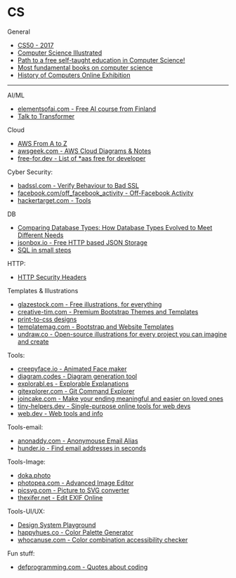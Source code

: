 # CS

General
- [CS50 - 2017](https://www.youtube.com/watch?v=y62zj9ozPOM&list=PLhQjrBD2T3828ZVcVzEIhsHVgjANGZveu)
- [Computer Science Illustrated](http://csillustrated.berkeley.edu/)
- [Path to a free self-taught education in Computer Science!](https://github.com/ossu/computer-science)
- [Most fundamental books on computer science](https://news.ycombinator.com/item?id=21311302)
- [History of Computers Online Exhibition](http://cs-exhibitions.uni-klu.ac.at/index.php?id=320)

---

AI/ML
- [elementsofai.com - Free AI course from Finland](https://www.elementsofai.com/)
- [Talk to Transformer](https://talktotransformer.com/)


Cloud
- [AWS From A to Z](http://www.helenanderson.co.nz/aws-a-z/)
- [awsgeek.com - AWS Cloud Diagrams & Notes](https://www.awsgeek.com/)
- [free-for.dev - List of *aas free for developer](https://free-for.dev/#/?id=ci-cd)


Cyber Security:
- [badssl.com - Verify Behaviour to Bad SSL](https://badssl.com/)
- [facebook.com/off_facebook_activity - Off-Facebook Activity](https://www.facebook.com/off_facebook_activity/)
- [hackertarget.com - Tools](https://hackertarget.com/find-dns-host-records/)

DB
- [Comparing Database Types: How Database Types Evolved to Meet Different Needs](https://www.prisma.io/blog/comparison-of-database-models-1iz9u29nwn37)
- [jsonbox.io - Free HTTP based JSON Storage](https://jsonbox.io/)
- [SQL in small steps](https://sql-steps.wizardzines.com/)

HTTP:
- [HTTP Security Headers](https://nullsweep.com/http-security-headers-a-complete-guide/)


Templates & Illustrations
- [glazestock.com - Free illustrations, for everything](https://www.glazestock.com)
- [creative-tim.com - Premium Bootstrap Themes and Templates](https://www.creative-tim.com/)
- [print-to-css designs](https://www.dan-davies.co.uk/print-to-css)
- [templatemag.com - Bootstrap and Website Templates](https://templatemag.com/)
- [undraw.co - Open-source illustrations for every project you can imagine and create](https://undraw.co/)

Tools:
- [creepyface.io - Animated Face maker](https://creepyface.io/create)
- [diagram.codes - Diagram generation tool](https://www.diagram.codes/)
- [explorabl.es - Explorable Explanations](https://explorabl.es/)
- [gitexplorer.com - Git Command Explorer](https://gitexplorer.com/)
- [joincake.com - Make your ending meaningful and easier on loved ones](https://www.joincake.com/)
- [tiny-helpers.dev - Single-purpose online tools for web devs](https://tiny-helpers.dev/)
- [web.dev - Web tools and info](https://web.dev/)

Tools-email:
- [anonaddy.com - Anonymouse Email Alias](https://anonaddy.com/)
- [hunder.io - Find email addresses in seconds](https://hunter.io/)

Tools-Image:
- [doka.photo](https://doka.photo/)
- [photopea.com - Advanced Image Editor](https://www.photopea.com/)
- [picsvg.com - Picture to SVG converter](https://picsvg.com/)
- [thexifer.net - Edit EXIF Online](https://www.thexifer.net/)

Tools-UI/UX:
- [Design System Playground](https://design-system-playground.netlify.com/)
- [happyhues.co - Color Palette Generator](https://www.happyhues.co)
- [whocanuse.com - Color combination accessibility checker](https://whocanuse.com/)

Fun stuff:
- [defprogramming.com - Quotes about coding](https://www.defprogramming.com/)
